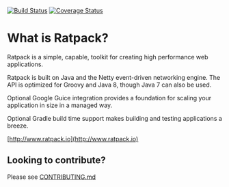 [![Build Status](https://snap-ci.com/ratpack/ratpack/branch/master/build_image)](https://snap-ci.com/ratpack/ratpack/branch/master)
[![Coverage Status](https://img.shields.io/coveralls/ratpack/ratpack.svg)](https://coveralls.io/r/ratpack/ratpack)

# What is Ratpack?

Ratpack is a simple, capable, toolkit for creating high performance web applications.

Ratpack is built on Java and the Netty event-driven networking engine. 
The API is optimized for Groovy and Java 8, though Java 7 can also be used.

Optional Google Guice integration provides a foundation for scaling your application in size in a managed way.

Optional Gradle build time support makes building and testing applications a breeze.

[http://www.ratpack.io](http://www.ratpack.io)

## Looking to contribute?

Please see [CONTRIBUTING.md](https://github.com/ratpack/ratpack/blob/master/CONTRIBUTING.md)

